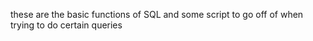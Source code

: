 these are the basic functions of SQL and some script to go off of when trying to do certain queries
